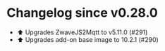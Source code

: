 # Changelog since v0.28.0
- ⬆️ Upgrades ZwaveJS2Mqtt to v5.11.0 (#291) 
- ⬆️ Upgrades add-on base image to 10.2.1 (#290) 
